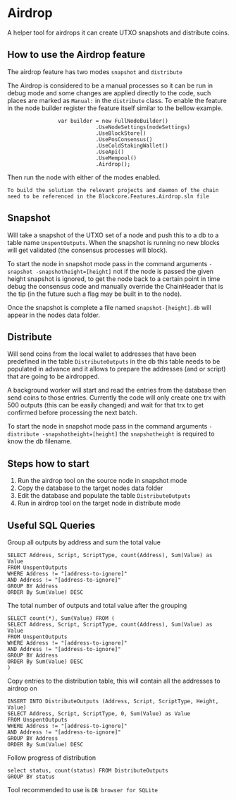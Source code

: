 # Airdrop

A helper tool for airdrops it can create UTXO snapshots and distribute coins.

## How to use the Airdrop feature

The airdrop feature has two modes `snapshot` and `distribute`

The Airdrop is considered to be a manual processes so it can be run in debug mode and some changes are applied directly to the code, such places are marked as `Manual:` in the `distribute` class.
To enable the feature in the node builder register the feature itself similar to the bellow example.

```
                var builder = new FullNodeBuilder()
                            .UseNodeSettings(nodeSettings)
                            .UseBlockStore()
                            .UsePosConsensus()
                            .UseColdStakingWallet()
                            .UseApi()
                            .UseMempool()
                            .Airdrop();
```

Then run the node with either of the modes enabled.

```
To build the solution the relevant projects and daemon of the chain
need to be referenced in the Blockcore.Features.Airdrop.sln file 
```

## Snapshot  

Will take a snapshot of the UTXO set of a node and push this to a db to a table name `UnspentOutputs`.
When the snapshot is running no new blocks will get validated (the consensus processes will block).

To start the node in snapshot mode pass in the command arguments `-snapshot -snapshotheight=[height]` not if the node is passed the given height snapshot is ignored, to get the node back to a certain point in time debug the consensus code and manually override the ChainHeader that is the tip (in the future such a flag may be built in to the node). 

Once the snapshot is complete a file named `snapshot-[height].db` will appear in the nodes data folder.

## Distribute  

Will send coins from the local wallet to addresses that have been predefined in the table `DistributeOutputs` in the db this table needs to be populated in advance and it allows to prepare the addresses (and or script) that are going to be airdropped.

A background worker will start and read the entries from the database then send coins to those entries.
Currently the code will only create one trx with 500 outputs (this can be easily changed) and wait for that trx to get confirmed before processing the next batch.

To start the node in snapshot mode pass in the command arguments `-distribute -snapshotheight=[height]` the `snapshotheight` is required to know the db filename.

## Steps how to start

1. Run the airdrop tool on the source node in snapshot mode
2. Copy the database to the target nodes data folder
3. Edit the database and populate the table `DistributeOutputs`
4. Run in airdrop tool on the target node in distribute mode 

## Useful SQL Queries

Group all outputs by address and sum the total value
```
SELECT Address, Script, ScriptType, count(Address), Sum(Value) as Value
FROM UnspentOutputs
WHERE Address != "[address-to-ignore]"
AND Address != "[address-to-ignore]"
GROUP BY Address
ORDER By Sum(Value) DESC
```

The total number of outputs and total value after the grouping
```
SELECT count(*), Sum(Value) FROM (
SELECT Address, Script, ScriptType, count(Address), Sum(Value) as Value
FROM UnspentOutputs
WHERE Address != "[address-to-ignore]"
AND Address != "[address-to-ignore]"
GROUP BY Address
ORDER By Sum(Value) DESC
)
```

Copy entries to the distribution table, this will contain all the addresses to airdrop on
```
INSERT INTO DistributeOutputs (Address, Script, ScriptType, Height, Value)
SELECT Address, Script, ScriptType, 0, Sum(Value) as Value
FROM UnspentOutputs
WHERE Address != "[address-to-ignore]"
AND Address != "[address-to-ignore]"
GROUP BY Address
ORDER By Sum(Value) DESC
```

Follow progress of distribution
```
select status, count(status) FROM DistributeOutputs 
GROUP BY status 
```
Tool recommended to use is `DB browser for SQLite`

